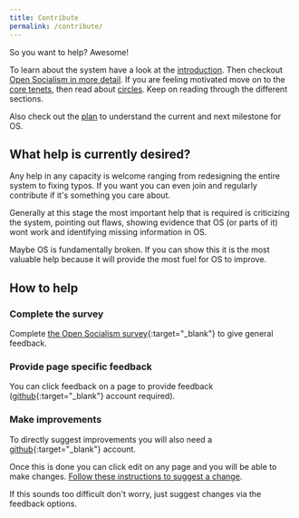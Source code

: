 ```yaml
---
title: Contribute
permalink: /contribute/
---
```


So you want to help? Awesome!

To learn about the system have a look at the [introduction](/introduction). Then checkout [Open Socialism in more detail](/open-socialism). If you are feeling motivated move on to the [core tenets](/open-socialism/core-tenets), then read about [circles](/open-socialism/hierarchy/circles). Keep on reading through the different sections.

Also check out the [plan](/plan) to understand the current and next milestone for OS.

## What help is currently desired?

Any help in any capacity is welcome ranging from redesigning the entire system to fixing typos. If you want you can even join and regularly contribute if it's something you care about.

Generally at this stage the most important help that is required is criticizing the system, pointing out flaws, showing evidence that OS (or parts of it) wont work and identifying missing information in OS.

Maybe OS is fundamentally broken. If you can show this it is the most valuable help because it will provide the most fuel for OS to improve.

## How to help

### Complete the survey

Complete [the Open Socialism survey](https://docs.google.com/forms/d/1fbNE7hpmryylvsILKRK18PYORs4Mxkf7qOLOkiFDww0/viewform){:target="_blank"} to give general feedback.

### Provide page specific feedback

You can click feedback on a page to provide feedback ([github](https://github.com/join){:target="_blank"} account required).

### Make improvements

To directly suggest improvements you will also need a [github](https://github.com/join){:target="_blank"} account.

Once this is done you can click edit on any page and you will be able to make changes. [Follow these instructions to suggest a change](https://help.github.com/articles/editing-files-in-your-repository).

If this sounds too difficult don't worry, just suggest changes via the feedback options.
